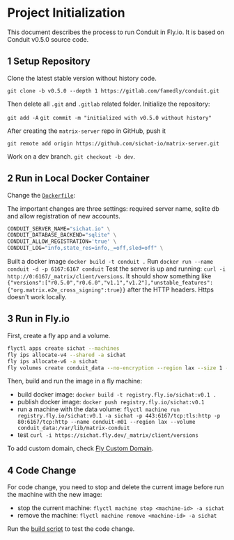 # Project Initialization

This document describes the process to run Conduit in Fly.io. It is based on Conduit v0.5.0 source code.

## 1 Setup Repository

Clone the latest stable version without history code.

`git clone -b v0.5.0 --depth 1 https://gitlab.com/famedly/conduit.git`

Then delete all `.git` and `.gitlab` related folder. Initialize the repository:

`git add -A`
`git commit -m "initialized with v0.5.0 without history"`

After creating the `matrix-server` repo in GitHub, push it

`git remote add origin https://github.com/sichat-io/matrix-server.git`

Work on a dev branch.
`git checkout -b dev`.

## 2 Run in Local Docker Container

Change the [`Dockerfile`](../Dockerfile):

The important changes are three settings: required server name, sqlite db and allow registration of new accounts.

```dockerfile
CONDUIT_SERVER_NAME="sichat.io" \
CONDUIT_DATABASE_BACKEND="sqlite" \
CONDUIT_ALLOW_REGISTRATION='true' \
CONDUIT_LOG="info,state_res=info,_=off,sled=off" \
```

Built a docker image `docker build -t conduit .`
Run `docker run --name conduit -d -p 6167:6167 conduit`
Test the server is up and running: `curl -i http://0:6167/_matrix/client/versions`. It should show something like `{"versions":["r0.5.0","r0.6.0","v1.1","v1.2"],"unstable_features":{"org.matrix.e2e_cross_signing":true}}` after the HTTP headers. Https doesn't work locally.

## 3 Run in Fly.io

First, create a fly app and a volume.

```sh
flyctl apps create sichat --machines
fly ips allocate-v4 --shared -a sichat
fly ips allocate-v6 -a sichat
fly volumes create conduit_data --no-encryption --region lax --size 1 -a sichat
```

Then, build and run the image in a fly machine:

- build docker image: `docker build -t registry.fly.io/sichat:v0.1 .`
- publish docker image: `docker push registry.fly.io/sichat:v0.1`
- run a machine with the data volume: `flyctl machine run registry.fly.io/sichat:v0.1 -a sichat -p 443:6167/tcp:tls:http -p 80:6167/tcp:http --name conduit-m01 --region lax --volume conduit_data:/var/lib/matrix-conduit`
- test `curl -i https://sichat.fly.dev/_matrix/client/versions`

To add custom domain, check [Fly Custom Domain](https://fly.io/docs/app-guides/custom-domains-with-fly/).

## 4 Code Change

For code change, you need to stop and delete the current image before run the machine with the new image:

- stop the current machine: `flyctl machine stop <machine-id> -a sichat`
- remove the machine: `flyctl machine remove <machine-id> -a sichat`

Run the [build script](../build.sh) to test the code change.
